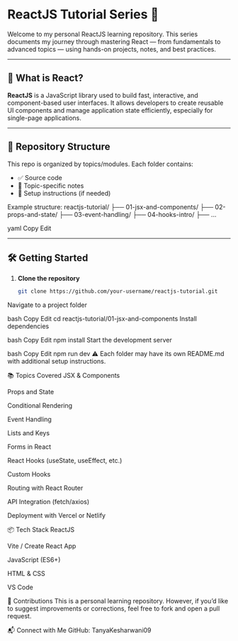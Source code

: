 # ReactJS Tutorial Series 🚀

Welcome to my personal ReactJS learning repository. This series documents my journey through mastering React — from fundamentals to advanced topics — using hands-on projects, notes, and best practices.

---

## 📘 What is React?

**ReactJS** is a JavaScript library used to build fast, interactive, and component-based user interfaces. It allows developers to create reusable UI components and manage application state efficiently, especially for single-page applications.

---

## 📂 Repository Structure

This repo is organized by topics/modules. Each folder contains:

- ✅ Source code
- 📝 Topic-specific notes
- 📁 Setup instructions (if needed)

Example structure:
reactjs-tutorial/
├── 01-jsx-and-components/
├── 02-props-and-state/
├── 03-event-handling/
├── 04-hooks-intro/
├── ...

yaml
Copy
Edit

---

## 🛠️ Getting Started

1. **Clone the repository**
   ```bash
   git clone https://github.com/your-username/reactjs-tutorial.git
Navigate to a project folder

bash
Copy
Edit
cd reactjs-tutorial/01-jsx-and-components
Install dependencies

bash
Copy
Edit
npm install
Start the development server

bash
Copy
Edit
npm run dev
⚠️ Each folder may have its own README.md with additional setup instructions.

📚 Topics Covered
JSX & Components

Props and State

Conditional Rendering

Event Handling

Lists and Keys

Forms in React

React Hooks (useState, useEffect, etc.)

Custom Hooks

Routing with React Router

API Integration (fetch/axios)

Deployment with Vercel or Netlify

📦 Tech Stack
ReactJS

Vite / Create React App

JavaScript (ES6+)

HTML & CSS

VS Code

🙌 Contributions
This is a personal learning repository. However, if you’d like to suggest improvements or corrections, feel free to fork and open a pull request.

📬 Connect with Me
GitHub: TanyaKesharwani09



